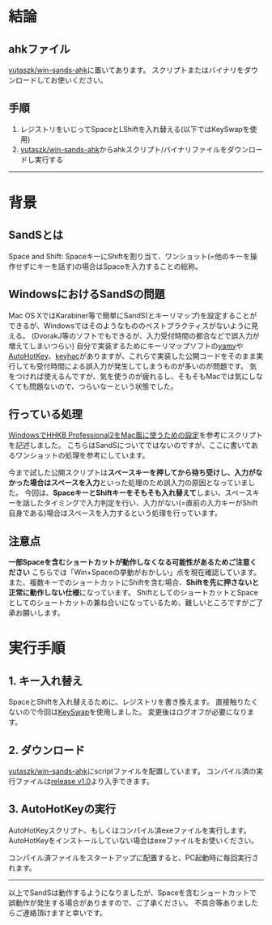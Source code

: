 # 結論
## ahkファイル
[yutaszk/win-sands-ahk](https://github.com/YutaSZK/win-sands-ahk)に置いてあります。
スクリプトまたはバイナリをダウンロードしてお使いください。

## 手順
1. レジストリをいじってSpaceとLShiftを入れ替える(以下ではKeySwapを使用)
2. [yutaszk/win-sands-ahk](https://github.com/YutaSZK/win-sands-ahk)からahkスクリプト/バイナリファイルをダウンロードし実行する

****
# 背景
## SandSとは
Space and Shift: SpaceキーにShiftを割り当て、ワンショット(=他のキーを操作せずにキーを話す)の場合はSpaceを入力することの総称。

## WindowsにおけるSandSの問題
Mac OS XではKarabiner等で簡単にSandS(とキーリマップ)を設定することができるが、Windowsではそのようなもののベストプラクティスがないように見える。
(DvorakJ等のソフトでもできるが、入力受付時間の都合などで誤入力が増えてしまいつらい)
自分で実装するためにキーリマップソフトの[yamy](https://osdn.jp/projects/yamy/)や[AutoHotKey](http://ahkscript.org/)、[keyhac](https://sites.google.com/site/craftware/keyhac-ja)がありますが、これらで実装した公開コードをそのまま実行しても受付時間による誤入力が発生してしまうものが多いのが問題です。
気をつければ使えるんですが、気を使うのが疲れるし、そもそもMacでは気にしなくても問題ないので、つらいなーという状態でした。

## 行っている処理
[WindowsでHHKB Professional2をMac風に使うための設定](http://www.karakaram.com/hhkb-pro2-windows-customize)を参考にスクリプトを記述しました。
こちらはSandSについてではないのですが、ここに書いてあるワンショットの処理を参考にしています。

今まで試した公開スクリプトは**スペースキーを押してから待ち受けし、入力がなかった場合はスペースを入力**といった処理のため誤入力の原因となっていました。
今回は、**SpaceキーとShiftキーをそもそも入れ替えて**しまい、スペースキーを話したタイミングで入力判定を行い、入力がない(=直前の入力キーがShift自身である)場合はスペースを入力するという処理を行っています。

## 注意点
**一部Spaceを含むショートカットが動作しなくなる可能性があるためご注意ください**
こちらでは「Win+Spaceの挙動がおかしい」点を現在確認しています。
また、複数キーでのショートカットにShiftを含む場合、**Shiftを先に押さないと正常に動作しない仕様**になっています。
ShiftとしてのショートカットとSpaceとしてのショートカットの兼ね合いになっているため、難しいところですがご了承お願いします。


# 実行手順
## 1. キー入れ替え
SpaceとShiftを入れ替えるために、レジストリを書き換えます。
直接触りたくないので今回は[KeySwap](http://www.gigafree.net/utility/keyboard/keyswap.html)を使用しました。
変更後はログオフが必要になります。

## 2. ダウンロード
[yutaszk/win-sands-ahk](https://github.com/YutaSZK/win-sands-ahk)にscriptファイルを配置しています。
コンパイル済の実行ファイルは[release v1.0](https://github.com/yutaszk/win-sands-ahk/releases/tag/v1.0)より入手できます。

## 3. AutoHotKeyの実行
AutoHotKeyスクリプト、もしくはコンパイル済exeファイルを実行します。
AutoHotKeyをインストールしていない場合はexeファイルをお使いください。

コンパイル済ファイルをスタートアップに配置すると、PC起動時に毎回実行されます。

****

以上でSandSは動作するようになりましたが、Spaceを含むショートカットで誤動作が発生する場合がありますので、ご了承ください。
不具合等ありましたらご連絡頂けますと幸いです。
